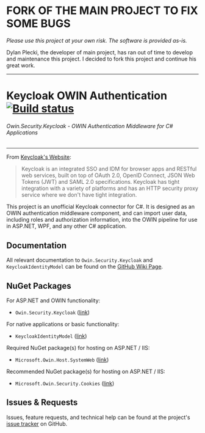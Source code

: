 # FORK OF THE MAIN PROJECT TO FIX SOME BUGS

*Please use this project at your own risk. The software is provided as-is.*

Dylan Plecki, the developer of main project, has ran out of time to develop and maintenance this project. I decided to fork this project and continue his great work.

----------------------------------------------------------------------------------

# Keycloak OWIN Authentication [![Build status](https://ci.appveyor.com/api/projects/status/xf1kvor22ya99h6w?svg=true)](https://ci.appveyor.com/project/DylanPlecki/keycloakowinauthentication)
###### Owin.Security.Keycloak - OWIN Authentication Middleware for C# Applications
----------------------------------------------------------------------------------

From [Keycloak's Website](http://keycloak.jboss.org/):
> Keycloak is an integrated SSO and IDM for browser apps and RESTful web services, built on top of OAuth 2.0, OpenID Connect, JSON Web Tokens (JWT) and SAML 2.0 specifications.
Keycloak has tight integration with a variety of platforms and has an HTTP security proxy service where we don't have tight integration.

This project is an unofficial Keycloak connector for C#. It is designed as an OWIN authentication middleware component, and can import user data,
including roles and authorization information, into the OWIN pipeline for use in ASP.NET, WPF, and any other C# application.

## Documentation

All relevant documentation to `Owin.Security.Keycloak` and `KeycloakIdentityModel` can be found on the [GitHub Wiki Page](https://github.com/dylanplecki/KeycloakOwinAuthentication/wiki).

## NuGet Packages

For ASP.NET and OWIN functionality:
- `Owin.Security.Keycloak` ([link](https://www.nuget.org/packages/Owin.Security.Keycloak))

For native applications or basic functionality:
- `KeycloakIdentityModel` ([link](https://www.nuget.org/packages/KeycloakIdentityModel))

Required NuGet package(s) for hosting on ASP.NET / IIS:
- `Microsoft.Owin.Host.SystemWeb` ([link](https://www.nuget.org/packages/Microsoft.Owin.Host.SystemWeb))

Recommended NuGet package(s) for hosting on ASP.NET / IIS:
- `Microsoft.Owin.Security.Cookies` ([link](https://www.nuget.org/packages/Microsoft.Owin.Security.Cookies))

## Issues & Requests

Issues, feature requests, and technical help can be found at the project's [issue tracker](https://github.com/dylanplecki/KeycloakOwinAuthentication/issues) on GitHub.
